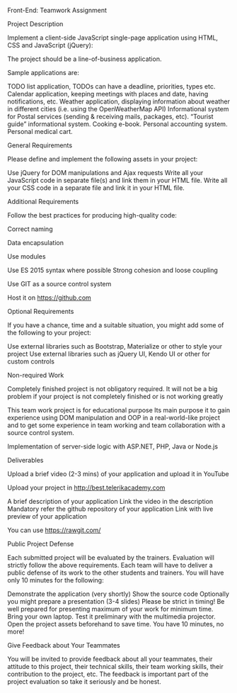 Front-End: Teamwork Assignment


Project Description

Implement a client-side JavaScript single-page application using HTML, CSS and JavaScript (jQuery):

The project should be a line-of-business application.


  Sample applications are:


  TODO list application, TODOs can have a deadline, priorities, types etc.
  Calendar application, keeping meetings with places and date, having notifications, etc.
  Weather application, displaying information about weather in different cities (i.e. using the OpenWeatherMap API)
  Informational system for Postal services (sending & receiving mails, packages, etc).
  “Tourist guide” informational system.
  Cooking e-book.
  Personal accounting system.
  Personal medical cart.





General Requirements

Please define and implement the following assets in your project:


  Use jQuery for DOM manipulations and Ajax requests
  Write all your JavaScript code in separate file(s) and link them in your HTML file.
  Write all your CSS code in a separate file and link it in your HTML file.



Additional Requirements

Follow the best practices for producing high-quality code:


  Correct naming

  Data encapsulation


  Use modules


  Use ES 2015 syntax where possible
  Strong cohesion and loose coupling

  Use GIT as a source control system


  Host it on https://github.com






Optional Requirements

If you have a chance, time and a suitable situation, you might add some of the following to your project:


  Use external libraries such as Bootstrap, Materialize or other to style your project
  Use external libraries such as jQuery UI, Kendo UI or other for custom controls



Non-required Work


  Completely finished project is not obligatory required. It will not be a big problem if your project is not completely finished or is not working greatly


  This team work project is for educational purpose
  Its main purpose it to gain experience using DOM manipulation and OOP in a real-world-like project and to get some experience in team working and team collaboration with a source control system.


  Implementation of server-side logic with ASP.NET, PHP, Java or Node.js



Deliverables


  Upload a brief video (2-3 mins) of your application and upload it in YouTube

  Upload your project in http://best.telerikacademy.com


  A brief description of your application
  Link the video in the description
  Mandatory refer the github repository of your application
  Link with live preview of your application


  You can use https://rawgit.com/








Public Project Defense


  Each submitted project will be evaluated by the trainers. Evaluation will strictly follow the above requirements.
  Each team will have to deliver a public defense of its work to the other students and trainers. You will have only 10 minutes for the following:


  Demonstrate the application (very shortly)
  Show the source code
  Optionally you might prepare a presentation (3-4 slides)
Please be strict in timing! Be well prepared for presenting maximum of your work for minimum time. Bring your own laptop. Test it preliminary with the multimedia projector. Open the project assets beforehand to save time. You have 10 minutes, no more!





Give Feedback about Your Teammates

You will be invited to provide feedback about all your teammates, their attitude to this project, their technical skills, their team working skills, their contribution to the project, etc. The feedback is important part of the project evaluation so take it seriously and be honest.